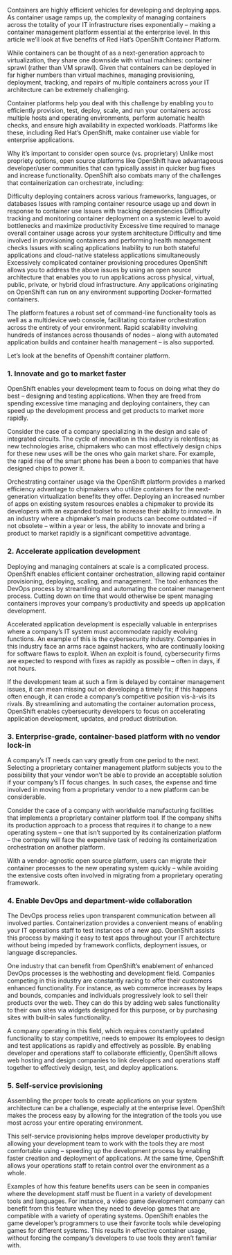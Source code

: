 Containers are highly efficient vehicles for developing and deploying apps. As container usage ramps up, the complexity of managing containers across the totality of your IT infrastructure rises exponentially – making a container management platform essential at the enterprise level. In this article we’ll look at five benefits of Red Hat’s OpenShift Container Platform.


While containers can be thought of as a next-generation approach to virtualization, they share one downside with virtual machines: container sprawl (rather than VM sprawl). Given that containers can be deployed in far higher numbers than virtual machines, managing provisioning, deployment, tracking, and repairs of multiple containers across your IT architecture can be extremely challenging.

Container platforms help you deal with this challenge by enabling you to efficiently provision, test, deploy, scale, and run your containers across multiple hosts and operating environments, perform automatic health checks, and ensure high availability in expected workloads. Platforms like these, including Red Hat’s OpenShift, make container use viable for enterprise applications.

Why it’s important to consider open source (vs. proprietary)
Unlike most propriety options, open source platforms like OpenShift have advantageous developer/user communities that can typically assist in quicker bug fixes and increase functionality. OpenShift also combats many of the challenges that containerization can orchestrate, including:

Difficulty deploying containers across various frameworks, languages, or databases
Issues with ramping container resource usage up and down in response to container use
Issues with tracking dependencies
Difficulty tracking and monitoring container deployment on a systemic level to avoid bottlenecks and maximize productivity
Excessive time required to manage overall container usage across your system architecture
Difficulty and time involved in provisioning containers and performing health management checks
Issues with scaling applications
Inability to run both stateful applications and cloud-native stateless applications simultaneously
Excessively complicated container provisioning procedures
OpenShift allows you to address the above issues by using an open source architecture that enables you to run applications across physical, virtual, public, private, or hybrid cloud infrastructure. Any applications originating on OpenShift can run on any environment supporting Docker-formatted containers.

The platform features a robust set of command-line functionality tools as well as a multidevice web console, facilitating container orchestration across the entirety of your environment. Rapid scalability involving hundreds of instances across thousands of nodes – along with automated application builds and container health management – is also supported.

Let’s look at the benefits of Openshift container platform.

### 1. Innovate and go to market faster
OpenShift enables your development team to focus on doing what they do best – designing and testing applications. When they are freed from spending excessive time managing and deploying containers, they can speed up the development process and get products to market more rapidly.

Consider the case of a company specializing in the design and sale of integrated circuits. The cycle of innovation in this industry is relentless; as new technologies arise, chipmakers who can most effectively design chips for these new uses will be the ones who gain market share. For example, the rapid rise of the smart phone has been a boon to companies that have designed chips to power it.

Orchestrating container usage via the OpenShift platform provides a marked efficiency advantage to chipmakers who utilize containers for the next-generation virtualization benefits they offer. Deploying an increased number of apps on existing system resources enables a chipmaker to provide its developers with an expanded toolset to increase their ability to innovate. In an industry where a chipmaker’s main products can become outdated – if not obsolete – within a year or less, the ability to innovate and bring a product to market rapidly is a significant competitive advantage.

### 2. Accelerate application development
Deploying and managing containers at scale is a complicated process. OpenShift enables efficient container orchestration, allowing rapid container provisioning, deploying, scaling, and management. The tool enhances the DevOps process by streamlining and automating the container management process. Cutting down on time that would otherwise be spent managing containers improves your company’s productivity and speeds up application development.

Accelerated application development is especially valuable in enterprises where a company’s IT system must accommodate rapidly evolving functions. An example of this is the cybersecurity industry. Companies in this industry face an arms race against hackers, who are continually looking for software flaws to exploit. When an exploit is found, cybersecurity firms are expected to respond with fixes as rapidly as possible – often in days, if not hours.

If the development team at such a firm is delayed by container management issues, it can mean missing out on developing a timely fix; if this happens often enough, it can erode a company’s competitive position vis-à-vis its rivals. By streamlining and automating the container automation process, OpenShift enables cybersecurity developers to focus on accelerating application development, updates, and product distribution.

### 3. Enterprise-grade, container-based platform with no vendor lock-in
A company’s IT needs can vary greatly from one period to the next. Selecting a proprietary container management platform subjects you to the possibility that your vendor won’t be able to provide an acceptable solution if your company’s IT focus changes. In such cases, the expense and time involved in moving from a proprietary vendor to a new platform can be considerable.

Consider the case of a company with worldwide manufacturing facilities that implements a proprietary container platform tool. If the company shifts its production approach to a process that requires it to change to a new operating system – one that isn’t supported by its containerization platform – the company will face the expensive task of redoing its containerization orchestration on another platform.

With a vendor-agnostic open source platform, users can migrate their container processes to the new operating system quickly – while avoiding the extensive costs often involved in migrating from a proprietary operating framework.

### 4. Enable DevOps and department-wide collaboration
The DevOps process relies upon transparent communication between all involved parties. Containerization provides a convenient means of enabling your IT operations staff to test instances of a new app. OpenShift assists this process by making it easy to test apps throughout your IT architecture without being impeded by framework conflicts, deployment issues, or language discrepancies.

One industry that can benefit from OpenShift’s enablement of enhanced DevOps processes is the webhosting and development field. Companies competing in this industry are constantly racing to offer their customers enhanced functionality. For instance, as web commerce increases by leaps and bounds, companies and individuals progressively look to sell their products over the web. They can do this by adding web sales functionality to their own sites via widgets designed for this purpose, or by purchasing sites with built-in sales functionality.

A company operating in this field, which requires constantly updated functionality to stay competitive, needs to empower its employees to design and test applications as rapidly and effectively as possible. By enabling developer and operations staff to collaborate efficiently, OpenShift allows web hosting and design companies to link developers and operations staff together to effectively design, test, and deploy applications.

### 5. Self-service provisioning
Assembling the proper tools to create applications on your system architecture can be a challenge, especially at the enterprise level. OpenShift makes the process easy by allowing for the integration of the tools you use most across your entire operating environment.

This self-service provisioning helps improve developer productivity by allowing your development team to work with the tools they are most comfortable using – speeding up the development process by enabling faster creation and deployment of applications. At the same time, OpenShift allows your operations staff to retain control over the environment as a whole.

Examples of how this feature benefits users can be seen in companies where the development staff must be fluent in a variety of development tools and languages. For instance, a video game development company can benefit from this feature when they need to develop games that are compatible with a variety of operating systems. OpenShift enables the game developer’s programmers to use their favorite tools while developing games for different systems. This results in effective container usage, without forcing the company’s developers to use tools they aren’t familiar with.
